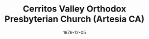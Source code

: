---
date: &id001 1976-12-05
end_date: null
location:
  address: null
  city: Artesia
  state: CA
minister:
- end: 1978-01-01
  name: Robert Newsom
  start: 1976-12-05
  type: Pastor
- end: 1983-01-01
  name: Dominic Aquila
  start: 1978-01-01
  type: Pastor
- end: 1987-01-01
  name: Dana Casey
  start: 1984-01-01
  type: Pastor
- end: 1989-05-23
  name: Stephen Williams
  start: 1981-01-01
  type: Associate Pastor
- end: 1983-01-01
  name: Mark House
  start: 1982-01-01
  type: Associate Pastor
ministers:
- Robert Newsom
- Dominic Aquila
- Dana Casey
- Stephen Williams
- Mark House
name: Cerritos Valley Orthodox Presbyterian Church
names: null
origination_date: *id001
raw_data: 'AR Artesia


  Cerritos Valley Orthodox Presbyterian Church  (December 5, 1976-May 23, 1989)

  (transferred to the Presbyterian Church in America, May 23, 1989)

  Pastors: Robert Newsom, 1976-78

  Dominic Aquila, 1978-83

  Dana Casey, 1984-87

  Assoc. Pastors: Stephen Williams, 1981-89

  Mark House, 1982-83

  '
received_from: null
states:
- CA
status:
  active: false
  end_date: 1989-05-23
  reason: transfer
  received_from: null
  withdrawal_to: Presbyterian Church in America
title: Cerritos Valley Orthodox Presbyterian Church (Artesia CA)
withdrawal_to:
- Presbyterian Church in America
year_established:
- 1976

---